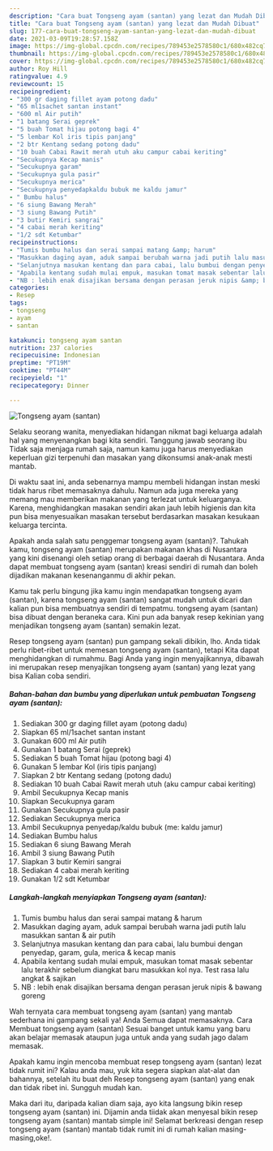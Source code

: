 ```yaml
---
description: "Cara buat Tongseng ayam (santan) yang lezat dan Mudah Dibuat"
title: "Cara buat Tongseng ayam (santan) yang lezat dan Mudah Dibuat"
slug: 177-cara-buat-tongseng-ayam-santan-yang-lezat-dan-mudah-dibuat
date: 2021-03-09T19:28:57.158Z
image: https://img-global.cpcdn.com/recipes/789453e2578580c1/680x482cq70/tongseng-ayam-santan-foto-resep-utama.jpg
thumbnail: https://img-global.cpcdn.com/recipes/789453e2578580c1/680x482cq70/tongseng-ayam-santan-foto-resep-utama.jpg
cover: https://img-global.cpcdn.com/recipes/789453e2578580c1/680x482cq70/tongseng-ayam-santan-foto-resep-utama.jpg
author: Roy Hill
ratingvalue: 4.9
reviewcount: 15
recipeingredient:
- "300 gr daging fillet ayam potong dadu"
- "65 ml1sachet santan instant"
- "600 ml Air putih"
- "1 batang Serai geprek"
- "5 buah Tomat hijau potong bagi 4"
- "5 lembar Kol iris tipis panjang"
- "2 btr Kentang sedang potong dadu"
- "10 buah Cabai Rawit merah utuh aku campur cabai keriting"
- "Secukupnya Kecap manis"
- "Secukupnya garam"
- "Secukupnya gula pasir"
- "Secukupnya merica"
- "Secukupnya penyedapkaldu bubuk me kaldu jamur"
- " Bumbu halus"
- "6 siung Bawang Merah"
- "3 siung Bawang Putih"
- "3 butir Kemiri sangrai"
- "4 cabai merah keriting"
- "1/2 sdt Ketumbar"
recipeinstructions:
- "Tumis bumbu halus dan serai sampai matang &amp; harum"
- "Masukkan daging ayam, aduk sampai berubah warna jadi putih lalu masukkan santan &amp; air putih"
- "Selanjutnya masukan kentang dan para cabai, lalu bumbui dengan penyedap, garam, gula, merica &amp; kecap manis"
- "Apabila kentang sudah mulai empuk, masukan tomat masak sebentar lalu terakhir sebelum diangkat baru masukkan kol nya. Test rasa lalu angkat &amp; sajikan"
- "NB : lebih enak disajikan bersama dengan perasan jeruk nipis &amp; bawang goreng"
categories:
- Resep
tags:
- tongseng
- ayam
- santan

katakunci: tongseng ayam santan 
nutrition: 237 calories
recipecuisine: Indonesian
preptime: "PT19M"
cooktime: "PT44M"
recipeyield: "1"
recipecategory: Dinner

---
```



![Tongseng ayam (santan)](https://img-global.cpcdn.com/recipes/789453e2578580c1/680x482cq70/tongseng-ayam-santan-foto-resep-utama.jpg)

Selaku seorang wanita, menyediakan hidangan nikmat bagi keluarga adalah hal yang menyenangkan bagi kita sendiri. Tanggung jawab seorang ibu Tidak saja menjaga rumah saja, namun kamu juga harus menyediakan keperluan gizi terpenuhi dan masakan yang dikonsumsi anak-anak mesti mantab.

Di waktu  saat ini, anda sebenarnya mampu membeli hidangan instan meski tidak harus ribet memasaknya dahulu. Namun ada juga mereka yang memang mau memberikan makanan yang terlezat untuk keluarganya. Karena, menghidangkan masakan sendiri akan jauh lebih higienis dan kita pun bisa menyesuaikan masakan tersebut berdasarkan masakan kesukaan keluarga tercinta. 



Apakah anda salah satu penggemar tongseng ayam (santan)?. Tahukah kamu, tongseng ayam (santan) merupakan makanan khas di Nusantara yang kini disenangi oleh setiap orang di berbagai daerah di Nusantara. Anda dapat membuat tongseng ayam (santan) kreasi sendiri di rumah dan boleh dijadikan makanan kesenanganmu di akhir pekan.

Kamu tak perlu bingung jika kamu ingin mendapatkan tongseng ayam (santan), karena tongseng ayam (santan) sangat mudah untuk dicari dan kalian pun bisa membuatnya sendiri di tempatmu. tongseng ayam (santan) bisa dibuat dengan beraneka cara. Kini pun ada banyak resep kekinian yang menjadikan tongseng ayam (santan) semakin lezat.

Resep tongseng ayam (santan) pun gampang sekali dibikin, lho. Anda tidak perlu ribet-ribet untuk memesan tongseng ayam (santan), tetapi Kita dapat menghidangkan di rumahmu. Bagi Anda yang ingin menyajikannya, dibawah ini merupakan resep menyajikan tongseng ayam (santan) yang lezat yang bisa Kalian coba sendiri.

<!--inarticleads1-->

##### Bahan-bahan dan bumbu yang diperlukan untuk pembuatan Tongseng ayam (santan):

1. Sediakan 300 gr daging fillet ayam (potong dadu)
1. Siapkan 65 ml/1sachet santan instant
1. Gunakan 600 ml Air putih
1. Gunakan 1 batang Serai (geprek)
1. Sediakan 5 buah Tomat hijau (potong bagi 4)
1. Gunakan 5 lembar Kol (iris tipis panjang)
1. Siapkan 2 btr Kentang sedang (potong dadu)
1. Sediakan 10 buah Cabai Rawit merah utuh (aku campur cabai keriting)
1. Ambil Secukupnya Kecap manis
1. Siapkan Secukupnya garam
1. Gunakan Secukupnya gula pasir
1. Sediakan Secukupnya merica
1. Ambil Secukupnya penyedap/kaldu bubuk (me: kaldu jamur)
1. Sediakan  Bumbu halus
1. Sediakan 6 siung Bawang Merah
1. Ambil 3 siung Bawang Putih
1. Siapkan 3 butir Kemiri sangrai
1. Sediakan 4 cabai merah keriting
1. Gunakan 1/2 sdt Ketumbar




<!--inarticleads2-->

##### Langkah-langkah menyiapkan Tongseng ayam (santan):

1. Tumis bumbu halus dan serai sampai matang &amp; harum
1. Masukkan daging ayam, aduk sampai berubah warna jadi putih lalu masukkan santan &amp; air putih
1. Selanjutnya masukan kentang dan para cabai, lalu bumbui dengan penyedap, garam, gula, merica &amp; kecap manis
1. Apabila kentang sudah mulai empuk, masukan tomat masak sebentar lalu terakhir sebelum diangkat baru masukkan kol nya. Test rasa lalu angkat &amp; sajikan
1. NB : lebih enak disajikan bersama dengan perasan jeruk nipis &amp; bawang goreng




Wah ternyata cara membuat tongseng ayam (santan) yang mantab sederhana ini gampang sekali ya! Anda Semua dapat memasaknya. Cara Membuat tongseng ayam (santan) Sesuai banget untuk kamu yang baru akan belajar memasak ataupun juga untuk anda yang sudah jago dalam memasak.

Apakah kamu ingin mencoba membuat resep tongseng ayam (santan) lezat tidak rumit ini? Kalau anda mau, yuk kita segera siapkan alat-alat dan bahannya, setelah itu buat deh Resep tongseng ayam (santan) yang enak dan tidak ribet ini. Sungguh mudah kan. 

Maka dari itu, daripada kalian diam saja, ayo kita langsung bikin resep tongseng ayam (santan) ini. Dijamin anda tiidak akan menyesal bikin resep tongseng ayam (santan) mantab simple ini! Selamat berkreasi dengan resep tongseng ayam (santan) mantab tidak rumit ini di rumah kalian masing-masing,oke!.

